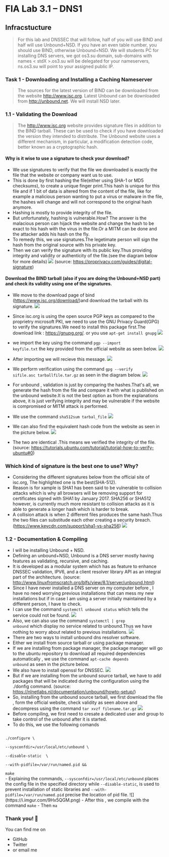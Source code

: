 # FIA Lab 3.1 – DNS1

## Infracstucture

>For this lab and DNSSEC that will follow, half of you will use BIND and half will use Unbound+NSD. If you have an even table number, you should use BIND, otherwise Unbound+NSD. We will students PC for installing DNS servers, we got os3.su domain, sub-domains with names < stdX >.os3.su will be delegated for your nameservers, ns.os3.su will point to your assigned public IP.

### Task 1 - Downloading and Installing a Caching Nameserver
>The sources for the latest version of BIND can be downloaded from the website http://www.isc.org. Latest Unbound can be downloaded from http://unbound.net. We will install NSD later.

### 1.1 - Validating the Download
>The http://www.isc.org website provides signature files in addition to the BIND tarball. These can be used to check if you have downloaded the version they intended to distribute. The Unbound website uses a different mechanism, in particular, a modification detection code, better known as a cryptographic hash.

#### Why is it wise to use a signature to check your download?
- We use signatures to verify that the file we downloaded is exactly the file that the website or company want us to use.
- This is done by first hashing the file(either using SHA-1 or MD5 checksums), to create a unique finger print.This hash is unique for this file and if 1 bit of data is altered from the content of the file, like for example a malicious person wanting to put a virus or malware in the file, the hashes will change and will not correspond to the original hash anymore.
- Hashing is mostly to provide integrity of the file.
- But unfortunately, hashing is vulnerable.How? The answer is the malacious person can hijack the website and change the hash to be exact to his hash with the virus in the file.Or a MITM can be done and the attacker adds his hash on the fly.
- To remedy this, we use signatures.The legetimate person will sign the hash from the original source with his private key.
- Then we can verify the signature with its public key.Thus providing integrity and validity or authenticity of the file.(see the diagram below for more details)
![](https://i.imgur.com/yVwucqT.png)
(source: https://proprivacy.com/guides/digital-signature)
#### Download the BIND tarball (also if you are doing the Unbound+NSD part) and check its validity using one of the signatures.

- We move to the download page of bind (https://www.isc.org/download/)and download the tarball with its signature.
![](https://i.imgur.com/t0hXSEK.png)
- Since isc.org is using the open source PGP keys as compared to the proprietry microsoft PKI, we need to use the GNU Privacy Guard(GPG) to verify the signatures.We need to install this package first.The download link : https://gnupg.org/.
or you use <code>apt-get install gnupg</code>
![](https://i.imgur.com/953C2tB.png)
- we import the key using the command <code>pgp --import keyfile.txt</code> the key provided from the official website as seen below.
![](https://i.imgur.com/sN0VB9h.png)
- After importing we will recieve this message.
![](https://i.imgur.com/XV5R8Ru.png)
- We perform verification using the command <code>gpg --verify sifile.asc tarballfile.tar.gz</code> as seen in the diagram below.
![](https://i.imgur.com/biswmNT.png)
- For unbound , validation is just by comparing the hashes.That's all, we generate the hash from the file and compare it with what is published on the unbound website.It is not the best option as from the explanations above, it is just verifying integrity and may be vulnerable if the website is compromised or MITM attack is performed.
- We use the command  <code>sha512sum tarbal_file</code>
![](https://i.imgur.com/JmX7I8D.png)

- We can also find the equivalent hash code from the website as seen in the picture below.
![](https://i.imgur.com/Ct1sFxX.png)
- The two are identical .This means we verified the integrity of the file.
(source: https://tutorials.ubuntu.com/tutorial/tutorial-how-to-verify-ubuntu#0)

### Which kind of signature is the best one to use? Why?
- Considering the different signatures below from the official site of isc.org, The highlighted one is the best(SHA-512).
- Reason is for xample is SHA1 has been said to be vulnerable to collision attacks which is why all browsers will be removing support for certificates signed with SHA1 by January 2017. SHA256 or SHA512 however, is currently much more resistant to collision attacks as it is able to generate a longer hash which is harder to break.
- A collision attack is when 2 different files produces the same hash.Thus the two files can substitude each other creating a security breach.
(https://www.keycdn.com/support/sha1-vs-sha256)
![](https://i.imgur.com/BJsgI9j.png)

### 1.2 - Documentation & Compiling
- I will be installing Unbound + NSD.
- Defining an unbound+NSD, Unbound is a DNS server mostly having features as validating, recursive, and caching. 
- It is developed as a modular system which has as feature to enhance DNSSEC validation, IPV6, and a client resolver library API as an integral part of the architecture.
(source: http://www.linuxfromscratch.org/blfs/view/8.1/server/unbound.html)
- Since I have never installed a DNS server on my computer before , I have no need worrying previous installations that can mess my new installations but if in case I am using a server initially maintained by a different person, I have to check.
- I can use the command <code>systemctl unbound status</code> which tells the service could not be found.
![](https://i.imgur.com/jxvBHxf.png)
- Also, we can also use the command <code>systemctl | grep unbound</code> which display no service related to unbound.Thus we have nothing to worry about related to previous installations.
![](https://i.imgur.com/nCaoy7B.png)
- There are two ways to install unbound dns resolver software.
- Either we install from source tarball or using package manager.
- If we are installing from package manager, the package manager will go to the ubuntu repository to download all required dependencies automatically , we use the command <code>apt-cache depends unbound</code> as seen in the picture below.
- We also have to install openssl for DNSSEC.
![](https://i.imgur.com/FHvXAIE.png)
- But if we are installing from the unbound source tarball, we have to add packages that will be indicated during the configuration using the ./donfig command.
(source: https://nlnetlabs.nl/documentation/unbound/howto-setup/)
- So, installing from the unbound source tarball, we first download the file , form the official website, check validity as seen above and decompress using the command <code>tar xvzf filename.tar.gz</code>
![](https://i.imgur.com/2iEEuzv.png)
- Before compiling, we first need to cresate a dedicated user and group to take control of the unbound after it is started.
- To do this, we use the following comands 
<code>
./configure \
</code>
<code>
--sysconfdir=/usr/local/etc/unbound \           
</code>
<code>
--disable-static  \           
</code>
<code>
--with-pidfile=/var/run/named.pid &&           
</code>
<code>
make
</code>
- Explaining the commands, <code>--sysconfdir=/usr/local/etc/unbound</code> places the config file in the specified directory while  <code>--disable-static</code>, is used to prevent installation of static libraries and <code>--with-pidfile=/var/run/named.pid</code> precise the location of pid file.
![](https://i.imgur.com/9Hx5QGM.png)
- After this , we compile with the command <code>make</code>
- Then <code>ma</code>




















<style>
code.blue {
  color: #337AB7 !important;
}
code.orange {
  color: #F7A004 !important;
}
</style>



### Thank you! :sheep: 

You can find me on

- GitHub
- Twitter
- or email me
